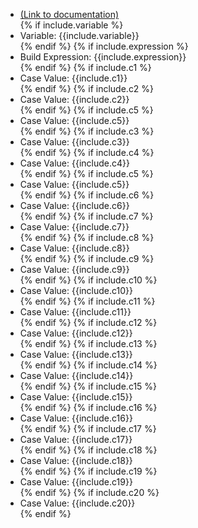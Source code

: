 <ul>
<li><a href="https://help.webex.com/en-us/article/n5595zd/Webex-Contact-Center-Setup-and-Administration-Guide#Cisco_Generic_Topic.dita_5b84496c-fa1d-407e-bebd-fa25d2bc0f49">(Link to documentation)</a></li>
{% if include.variable %}<li>Variable: {{include.variable}} </li> {% endif %}
{% if include.expression %}<li>Build Expression: {{include.expression}} </li> {% endif %}
{% if include.c1 %}<li> Case Value: {{include.c1}}</li> {% endif %}
{% if include.c2 %}<li> Case Value: {{include.c2}}</li> {% endif %}
{% if include.c5 %}<li> Case Value: {{include.c5}}</li> {% endif %}
{% if include.c3 %}<li> Case Value: {{include.c3}}</li> {% endif %}
{% if include.c4 %}<li> Case Value: {{include.c4}}</li> {% endif %}
{% if include.c5 %}<li> Case Value: {{include.c5}}</li> {% endif %}
{% if include.c6 %}<li> Case Value: {{include.c6}}</li> {% endif %}
{% if include.c7 %}<li> Case Value: {{include.c7}}</li> {% endif %}
{% if include.c8 %}<li> Case Value: {{include.c8}}</li> {% endif %}
{% if include.c9 %}<li> Case Value: {{include.c9}}</li> {% endif %}
{% if include.c10 %}<li> Case Value: {{include.c10}}</li> {% endif %}
{% if include.c11 %}<li> Case Value: {{include.c11}}</li> {% endif %}
{% if include.c12 %}<li> Case Value: {{include.c12}}</li> {% endif %}
{% if include.c13 %}<li> Case Value: {{include.c13}}</li> {% endif %}
{% if include.c14 %}<li> Case Value: {{include.c14}}</li> {% endif %}
{% if include.c15 %}<li> Case Value: {{include.c15}}</li> {% endif %}
{% if include.c16 %}<li> Case Value: {{include.c16}}</li> {% endif %}
{% if include.c17 %}<li> Case Value: {{include.c17}}</li> {% endif %}
{% if include.c18 %}<li> Case Value: {{include.c18}}</li> {% endif %}
{% if include.c19 %}<li> Case Value: {{include.c19}}</li> {% endif %}
{% if include.c20 %}<li> Case Value: {{include.c20}}</li> {% endif %}

</ul>

<script> (function() {Array.from(document.querySelectorAll("li")).forEach((element) => {element.innerHTML = element.innerHTML.replaceAll("\\","")})})()</script>
